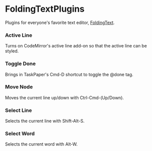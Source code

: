 FoldingTextPlugins
==================

Plugins for everyone's favorite text editor, [FoldingText](http://www.foldingtext.com/).


### Active Line

Turns on CodeMirror's active line add-on so that the active line can be styled.

### Toggle Done

Brings in TaskPaper's Cmd-D shortcut to toggle the @done tag.

### Move Node

Moves the current line up/down with Ctrl-Cmd-(Up/Down).

### Select Line

Selects the current line with Shift-Alt-S.

### Select Word

Selects the current word with Alt-W.
